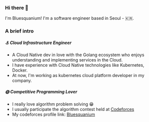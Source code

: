 
### Hi there 👋

I'm Bluesquanium! I'm a software engineer based in Seoul - :kr:.


### A brief intro

##### :anchor: Cloud Infrastructure Engineer
- A Cloud Native dev in love with the Golang ecosystem who enjoys understanding and implementing services in the Cloud.
- I have experience with Cloud Native technologies like Kubernetes, Docker.
- At now, I'm working as kubernetes cloud platform developer in my company.

##### :sun_with_face: Competitive Programming Lover
- I really love algorithm problem solving :grin:
- I usually participate the algorithm contest held at [Codeforces](https://codeforces.com/, "codeforces link")
- My codeforces profile link: [Bluesquanium](https://codeforces.com/profile/bluesquanium, "my codeforces profile link")


<!--
**bluesquanium/bluesquanium** is a ✨ _special_ ✨ repository because its `README.md` (this file) appears on your GitHub profile.

Here are some ideas to get you started:

- 🔭 I’m currently working on ...
- 🌱 I’m currently learning ...
- 👯 I’m looking to collaborate on ...
- 🤔 I’m looking for help with ...
- 💬 Ask me about ...
- 📫 How to reach me: ...
- 😄 Pronouns: ...
- ⚡ Fun fact: ...
-->
